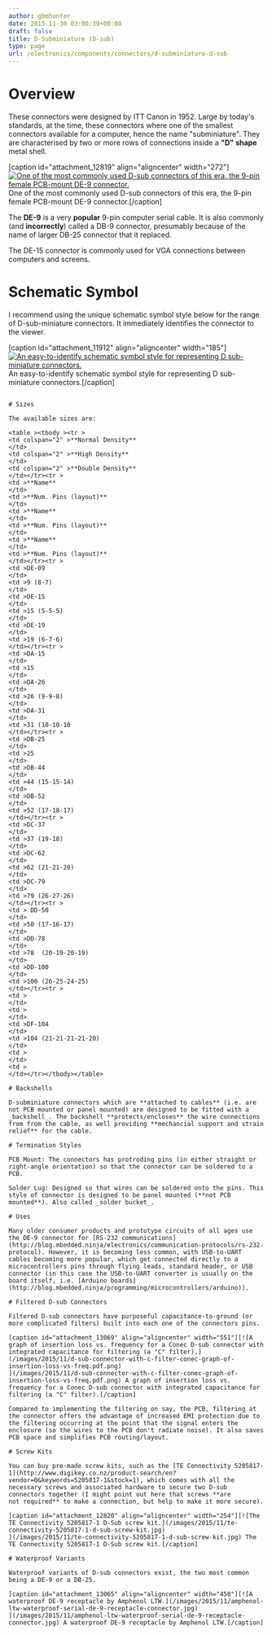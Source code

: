 ```yaml
---
author: gbmhunter
date: 2015-11-30 03:00:39+00:00
draft: false
title: D-Subminiature (D-sub)
type: page
url: /electronics/components/connectors/d-subminiature-d-sub
---
```


# Overview

These connectors were designed by ITT Canon in 1952. Large by today's standards, at the time, these connectors where one of the smallest connectors available for a computer, hence the name "subminiature". They are characterised by two or more rows of connections inside a **"D" shape** metal shell.

[caption id="attachment_12819" align="aligncenter" width="272"][![One of the most commonly used D-sub connectors of this era, the 9-pin female PCB-mount DE-9 connector.](/images/2015/11/de-9-female-pcb-mount-d-sub-connector-photo.jpg)
](/images/2015/11/de-9-female-pcb-mount-d-sub-connector-photo.jpg) One of the most commonly used D-sub connectors of this era, the 9-pin female PCB-mount DE-9 connector.[/caption]

The **DE-9** is a very **popular** 9-pin computer serial cable. It is also commonly (and **incorrectly**) called a DB-9 connector, presumably because of the name of larger DB-25 connector that it replaced.

The DE-15 connector is commonly used for VGA connections between computers and screens.

# Schematic Symbol

I recommend using the unique schematic symbol style below for the range of D-sub-miniature connectors. It immediately identifies the connector to the viewer.

[caption id="attachment_11912" align="aligncenter" width="185"][![An easy-to-identify schematic symbol style for representing D sub-miniature connectors.](/images/2011/09/connector-db25-schematic-symbol.png)
](/images/2011/09/connector-db25-schematic-symbol.png) An easy-to-identify schematic symbol style for representing D sub-miniature connectors.[/caption]

````````````````

# Sizes

The available sizes are:

<table ><tbody ><tr >
<td colspan="2" >**Normal Density**
</td>
<td colspan="2" >**High Density**
</td>
<td colspan="2" >**Double Density**
</td></tr><tr >
<td >**Name**
</td>
<td >**Num. Pins (layout)**
</td>
<td >**Name**
</td>
<td >**Num. Pins (layout)**
</td>
<td >**Name**
</td>
<td >**Num. Pins (layout)**
</td></tr><tr >
<td >DE-09
</td>
<td >9 (8-7)
</td>
<td >DE-15
</td>
<td >15 (5-5-5)
</td>
<td >DE-19
</td>
<td >19 (6-7-6)
</td></tr><tr >
<td >DA-15
</td>
<td >15
</td>
<td >DA-26
</td>
<td >26 (9-9-8)
</td>
<td >DA-31
</td>
<td >31 (10-10-10
</td></tr><tr >
<td >DB-25
</td>
<td >25
</td>
<td >DB-44
</td>
<td >44 (15-15-14)
</td>
<td >DB-52
</td>
<td >52 (17-18-17)
</td></tr><tr >
<td >DC-37
</td>
<td >37 (19-18) 
</td>
<td >DC-62
</td>
<td >62 (21-21-20)
</td>
<td >DC-79
</td>
<td >79 (26-27-26)
</td></tr><tr >
<td > DD-50
</td>
<td >50 (17-16-17) 
</td>
<td >DD-78
</td>
<td >78  (20-19-20-19)
</td>
<td >DD-100
</td>
<td >100 (26-25-24-25)
</td></tr><tr >
<td > 
</td>
<td > 
</td>
<td >DF-104
</td>
<td >104 (21-21-21-21-20)
</td>
<td > 
</td>
<td > 
</td></tr></tbody></table>

# Backshells

D-subminiature connectors which are **attached to cables** (i.e. are not PCB mounted or panel mounted) are designed to be fitted with a _backshell_. The backshell **protects/encloses** the wire connections from from the cable, as well providing **mechancial support and strain relief** for the cable.

# Termination Styles

PCB Mount: The connectors has protroding pins (in either straight or right-angle orientation) so that the connector can be soldered to a PCB.

Solder Lug: Designed so that wires can be soldered onto the pins. This style of connector is designed to be panel mounted (**not PCB mounted**). Also called _solder bucket_.

# Uses

Many older consumer products and prototype circuits of all ages use the DE-9 connector for [RS-232 communications](http://blog.mbedded.ninja/electronics/communication-protocols/rs-232-protocol). However, it is becoming less common, with USB-to-UART cables becoming more popular, which get connected directly to a microcontrollers pins through flying leads, standard header, or USB connector (in this case the USB-to-UART converter is usually on the board itself, i.e. [Arduino boards](http://blog.mbedded.ninja/programming/microcontrollers/arduino)).

# Filtered D-sub Connectors

Filtered D-sub connectors have purposeful capacitance-to-ground (or more complicated filters) built into each one of the connectors pins.

[caption id="attachment_13069" align="aligncenter" width="551"][![A graph of insertion loss vs. frequency for a Conec D-sub connector with integrated capacitance for filtering (a "C" filter).](/images/2015/11/d-sub-connector-with-c-filter-conec-graph-of-insertion-loss-vs-freq.pdf.png)
](/images/2015/11/d-sub-connector-with-c-filter-conec-graph-of-insertion-loss-vs-freq.pdf.png) A graph of insertion loss vs. frequency for a Conec D-sub connector with integrated capacitance for filtering (a "C" filter).[/caption]

Compared to implementing the filtering on say, the PCB, filtering at the connector offers the advantage of increased EMI protection due to the filtering occurring at the point that the signal enters the enclosure (so the wires to the PCB don't radiate noise). It also saves PCB space and simplifies PCB routing/layout.

# Screw Kits

You can buy pre-made screw kits, such as the [TE Connectivity 5205817-1](http://www.digikey.co.nz/product-search/en?vendor=0&keywords=5205817-1&stock=1), which comes with all the necessary screws and associated hardware to secure two D-sub connectors together (I might point out here that screws **are not required** to make a connection, but help to make it more secure).

[caption id="attachment_12820" align="aligncenter" width="254"][![The TE Connectivity 5205817-1 D-Sub screw kit.](/images/2015/11/te-connectivity-5205817-1-d-sub-screw-kit.jpg)
](/images/2015/11/te-connectivity-5205817-1-d-sub-screw-kit.jpg) The TE Connectivity 5205817-1 D-Sub screw kit.[/caption]

# Waterproof Variants

Waterproof variants of D-sub connectors exist, the two most common being a DE-9 or a DB-25.

[caption id="attachment_13065" align="aligncenter" width="450"][![A waterproof DE-9 receptacle by Amphenol LTW.](/images/2015/11/amphenol-ltw-waterproof-serial-de-9-receptacle-connector.jpg)
](/images/2015/11/amphenol-ltw-waterproof-serial-de-9-receptacle-connector.jpg) A waterproof DE-9 receptacle by Amphenol LTW.[/caption]
